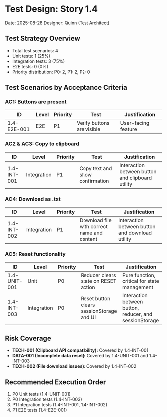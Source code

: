 # Test Design: Story 1.4

Date: 2025-08-28
Designer: Quinn (Test Architect)

## Test Strategy Overview

- Total test scenarios: 4
- Unit tests: 1 (25%)
- Integration tests: 3 (75%)
- E2E tests: 0 (0%)
- Priority distribution: P0: 2, P1: 2, P2: 0

## Test Scenarios by Acceptance Criteria

### AC1: Buttons are present

| ID           | Level       | Priority | Test                      | Justification            |
| ------------ | ----------- | -------- | ------------------------- | ------------------------ |
| 1.4-E2E-001  | E2E         | P1       | Verify buttons are visible | User-facing feature |

### AC2 & AC3: Copy to clipboard

| ID           | Level       | Priority | Test                      | Justification            |
| ------------ | ----------- | -------- | ------------------------- | ------------------------ |
| 1.4-INT-001  | Integration | P1       | Copy text and show confirmation | Interaction between button and clipboard utility |

### AC4: Download as .txt

| ID           | Level       | Priority | Test                      | Justification            |
| ------------ | ----------- | -------- | ------------------------- | ------------------------ |
| 1.4-INT-002  | Integration | P1       | Download file with correct name and content | Interaction between button and download utility |

### AC5: Reset functionality

| ID           | Level       | Priority | Test                      | Justification            |
| ------------ | ----------- | -------- | ------------------------- | ------------------------ |
| 1.4-UNIT-001 | Unit        | P0       | Reducer clears state on RESET action | Pure function, critical for state management |
| 1.4-INT-003  | Integration | P0       | Reset button clears sessionStorage and UI | Interaction between button, reducer, and sessionStorage |

## Risk Coverage

- **TECH-001 (Clipboard API compatibility):** Covered by 1.4-INT-001
- **DATA-001 (Incomplete data reset):** Covered by 1.4-UNIT-001 and 1.4-INT-003
- **TECH-002 (File download issues):** Covered by 1.4-INT-002

## Recommended Execution Order

1. P0 Unit tests (1.4-UNIT-001)
2. P0 Integration tests (1.4-INT-003)
3. P1 Integration tests (1.4-INT-001, 1.4-INT-002)
4. P1 E2E tests (1.4-E2E-001)
